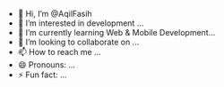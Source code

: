- 👋 Hi, I’m @AqilFasih
- 👀 I’m interested in development ...
- 🌱 I’m currently learning Web & Mobile  Development...
- 💞️ I’m looking to collaborate on ...
- 📫 How to reach me ...
- 😄 Pronouns: ...
- ⚡ Fun fact: ...

<!---
AqilFasih/AqilFasih is a ✨ special ✨ repository because its `README.md` (this file) appears on your GitHub profile.
You can click the Preview link to take a look at your changes.
--->
